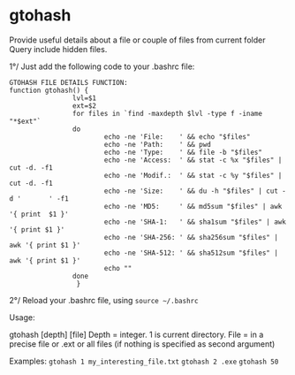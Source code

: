 # gtohash
Provide useful details about a file or couple of files from current folder
Query include hidden files.

1°/ Just add the following code to your .bashrc file:

```
GTOHASH FILE DETAILS FUNCTION:
function gtohash() {
                lvl=$1
                ext=$2
                for files in `find -maxdepth $lvl -type f -iname "*$ext"`
                do
                        echo -ne 'File:    ' && echo "$files"
                        echo -ne 'Path:    ' && pwd
                        echo -ne 'Type:    ' && file -b "$files"
                        echo -ne 'Access:  ' && stat -c %x "$files" | cut -d. -f1
                        echo -ne 'Modif.:  ' && stat -c %y "$files" | cut -d. -f1
                        echo -ne 'Size:    ' && du -h "$files" | cut -d '       ' -f1
                        echo -ne 'MD5:     ' && md5sum "$files" | awk '{ print  $1 }'
                        echo -ne 'SHA-1:   ' && sha1sum "$files" | awk '{ print $1 }'
                        echo -ne 'SHA-256: ' && sha256sum "$files" | awk '{ print $1 }'
                        echo -ne 'SHA-512: ' && sha512sum "$files" | awk '{ print $1 }'
                        echo ""
                done
                 }
```


2°/ Reload your .bashrc file, using
`source ~/.bashrc`


Usage:

gtohash [depth] [file]
Depth = integer. 1 is current directory.
File = in a precise file or .ext or all files (if nothing is specified as second argument)

Examples:
`gtohash 1 my_interesting_file.txt`
`gtohash 2 .exe`
`gtohash 50`
